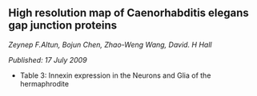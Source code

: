 ## High resolution map of Caenorhabditis elegans gap junction proteins
_Zeynep F.Altun, Bojun Chen, Zhao-Weng Wang, David. H Hall_

_Published: 17 July 2009_

- Table 3: Innexin expression in the Neurons and Glia of the hermaphrodite


